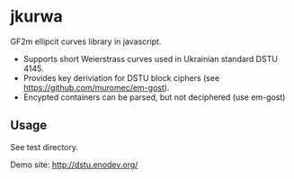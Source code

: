 jkurwa
======

GF2m ellipcit curves library in javascript. 

* Supports short Weierstrass curves used in Ukrainian standard DSTU 4145.
* Provides key deriviation for DSTU block ciphers (see https://github.com/muromec/em-gost).
* Encypted containers can be parsed, but not deciphered (use em-gost)

Usage
-----

See test directory.

Demo site: http://dstu.enodev.org/
